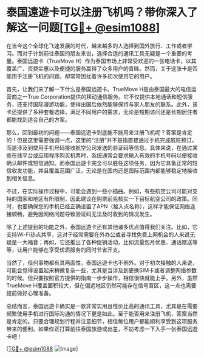 # 泰国遠遊卡可以注册飞机吗？带你深入了解这一问题[[TG💪+ @esim1088](https://t.me/s/esim1088)]

在当今这个全球化飞速发展的时代，越来越多的人选择到国外旅行、工作或者学习。而对于计划前往泰国的朋友来说，选择合适的通讯工具无疑是一个重要的考量。泰国远遊卡（TrueMove H）作为泰国市场上非常受欢迎的一张电话卡，以其覆盖广、资费实惠以及便捷的服务赢得了众多用户的青睐。然而，关于这张卡是否能用于注册飞机的问题，却常常困扰着许多初次使用它的用户。

首先，让我们来了解一下什么是泰国远遊卡。TrueMove H是由泰国最大的电信运营商之一True Corporation提供的移动通信服务。它不仅提供本地通话和短信服务，还支持国际漫游功能，使得出国后依然能够保持与家人朋友的联系。此外，该卡还提供了多种套餐选择，满足不同用户的需求，无论是短期访问还是长期居住者都能找到适合自己的方案。

那么，回到最初的问题——泰国远遊卡到底能不能用来注册飞机呢？答案是肯定的！但是这里需要强调一点，这里的“注册”并不是指直接通过手机完成航班预订，而是涉及到使用手机号码接收航空公司发送的验证码等信息。具体来说，在通过某些在线平台或应用程序购买机票时，系统通常会要求输入有效的手机号码以便接收确认邮件或短信通知。而泰国远遊卡完全可以胜任这项任务，因为它具备正常的短信收发功能，并且覆盖范围广泛，无论是在国内还是国际范围内都能够稳定地接收到相关信息。

不过，在实际操作过程中，可能会遇到一些小插曲。例如，有些航空公司可能对支持的国家和地区有所限制，因此建议在购票前先核实一下目标航空公司的政策。同时，也要确保您的手机已经正确设置了APN（接入点名称），这样才能保证网络连接顺畅，避免因网络问题导致验证码无法及时收到的情况发生。

除了上述提到的功能之外，泰国远遊卡还有其他诸多优点值得我们关注。比如，它支持Wi-Fi热点共享，这对于经常需要在外办公或者寻找免费上网机会的人来说无疑是一大福音；再如，它还推出了各种促销活动，比如流量包月优惠、通话赠送等等，让用户能够在享受优质服务的同时节省开支。

当然了，任何事物都有其两面性，泰国远遊卡也不例外。对于初次接触的人来说，可能会觉得设置起来稍微复杂一些，尤其是当涉及到更换SIM卡或者调整网络参数的时候。但只要按照官方提供的指南一步步操作，相信很快就能上手。另外，虽然TrueMove H覆盖面积较大，但在偏远地区仍然可能存在信号盲区，这一点也需要提前做好心理准备。

总结而言，泰国远遊卡确实是一款非常实用且性价比高的通讯工具，尤其是在需要频繁使用手机进行国际沟通的情况下更是如此。至于能否用来注册飞机，答案当然是肯定的。只要合理规划行程并注意细节，相信每位用户都能顺利享受到这项服务带来的便利。如果你正打算前往泰国旅游或出差，不妨考虑一下入手一张泰国远遊卡吧！

[[TG💪+ @esim1088](https://t.me/s/esim1088) ![Image](https://i.postimg.cc/4NQfJmqS/Snipaste-2025-05-13-00-14-12.png)]